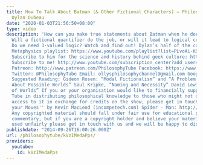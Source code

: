 ```yaml
---
title: How To Talk About Batman (& Other Fictional Characters) – Philosophy Tube ft.
  Dylan Dubeau
date: "2020-01-03T21:56:50+08:00"
type: video
description: 'How can you make true statements about Batman when he doesn’t exist?
  Will a fictional quantifier do the job, or will it lead to logical contradictions?
  Do we need 3-valued logic? Watch and find out! Dylan’s half of the collab: https://www.youtube.com/watch?v=jLw8quWofqk&feature=youtu.be
  Metaphysics playlist: https://www.youtube.com/playlist?list=PLvoAL-KSZ32cX32PRBl1D4b4wr8DwhRQ4
  Subscribe to him for the science and history behind geek culture: http://www.youtube.com/subscription_center?add_user=dylandubeau
  Subscribe to me! http://www.youtube.com/subscription_center?add_user=thephilosophytube
  Patreon: http://www.patreon.com/PhilosophyTube Facebook: https://www.facebook.com/PhilosophyTube?ref=hl
  Twitter: @PhilosophyTube Email: ollysphilosophychannel@gmail.com Google+: google.com/+thephilosophytube
  Suggested Reading: Gideon Rosen: “Modal Fictionalism” and “A Problem for Fictionalism
  About Possible Worlds” Saul Kripke, “Naming and Necessity” David Lewis “On the Plurality
  of Worlds” If you or your organisation would like to financially support Philosophy
  Tube in distributing philosophical knowledge to those who might not otherwise have
  access to it in exchange for credits on the show, please get in touch! Music: ''Show
  your Moves'' by Kevin MacLeod (incompetech.com) Spider - Man: http://tinyurl.com/dtuu3
  Any copyrighted material should fall under fair use for educational purposes or
  commentary, but if you are a copyright holder and believe your material has been
  used unfairly please get in touch with us and we will be happy to discuss it.'
publishdate: "2014-09-26T16:00:26.000Z"
url: /philosophytube/kVzIMedaPps/
providers:
  youtube:
    id: kVzIMedaPps
---
```

